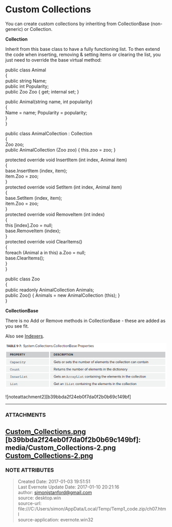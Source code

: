 # Custom Collections

You can create custom collections by inheriting from CollectionBase (non-
generic) or Collection<T>.

  

 **Collection <T>**

Inherit from this base class to have a fully functioning list. To then extend
the code when inserting, removing & setting items or clearing the list, you
just need to override the base virtual method:

  

public class Animal  
{  
  public string Name;  
  public int Popularity;  
  public Zoo Zoo { get; internal set; }  
  
  public Animal(string name, int popularity)  
  {  
    Name = name; Popularity = popularity;  
  }  
}  
  
public class AnimalCollection : Collection <Animal>  
{  
  Zoo zoo;  
  public AnimalCollection (Zoo zoo) { this.zoo = zoo; }  
  
  protected override void InsertItem (int index, Animal item)  
  {  
    base.InsertItem (index, item);  
    item.Zoo = zoo;  
  }  
  protected override void SetItem (int index, Animal item)  
  {  
    base.SetItem (index, item);  
    item.Zoo = zoo;  
  }  
  protected override void RemoveItem (int index)  
  {  
    this [index].Zoo = null;  
    base.RemoveItem (index);  
  }  
  protected override void ClearItems()  
  {  
    foreach (Animal a in this) a.Zoo = null;  
    base.ClearItems();  
  }  
}  
  
public class Zoo  
{  
  public readonly AnimalCollection Animals;  
  public Zoo() { Animals = new AnimalCollection (this); }  
}  
  

  

  

 **CollectionBase**

  

There is no Add or Remove methods in CollectionBase - these are added as you
see fit.

  

Also see
[Indexers](evernote:///view/26944639/s226/9118c81d-84e2-436a-bb66-58c0c8cfaa0d/9118c81d-84e2-436a-bb66-58c0c8cfaa0d/).

  

![noteattachment1][1f726bb72374c817c7a6eedf618b46cc]

  

![noteattachment2][b39bbda2f24eb0f7da0f2b0b69c149bf]


---
### ATTACHMENTS
[1f726bb72374c817c7a6eedf618b46cc]: media/Custom_Collections.png
[Custom_Collections.png](media/Custom_Collections.png)
[b39bbda2f24eb0f7da0f2b0b69c149bf]: media/Custom_Collections-2.png
[Custom_Collections-2.png](media/Custom_Collections-2.png)
---
### NOTE ATTRIBUTES
>Created Date: 2017-01-03 19:51:51  
>Last Evernote Update Date: 2017-01-10 20:21:16  
>author: simonjstanford@gmail.com  
>source: desktop.win  
>source-url: file:///C:/Users/simon/AppData/Local/Temp/Temp1_code.zip/ch07.html  
>source-application: evernote.win32  